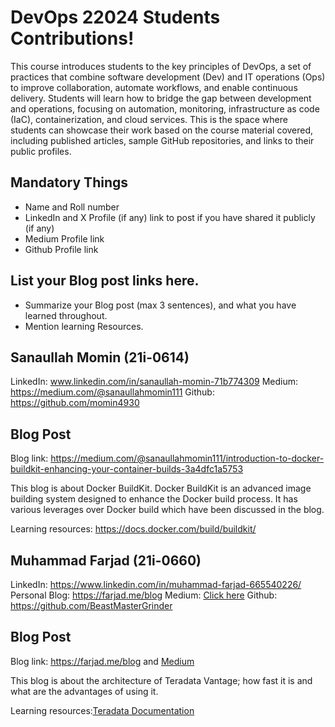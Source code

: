 # DevOps 22024 Students Contributions! 

This course introduces students to the key principles of DevOps, a set of practices that combine software development (Dev) and IT operations (Ops) to improve collaboration, automate workflows, and enable continuous delivery. Students will learn how to bridge the gap between development and operations, focusing on automation, monitoring, infrastructure as code (IaC), containerization, and cloud services. This is the space where students can showcase their work based on the course material covered, including published articles, sample GitHub repositories, and links to their public profiles.

## Mandatory Things
- Name and Roll number
- LinkedIn and X Profile (if any) link to post if you have shared it publicly (if any)
- Medium Profile link
- Github Profile link

## List your Blog post links here.
- Summarize your Blog post (max 3 sentences), and what you have learned throughout.
- Mention learning Resources. 

## Sanaullah Momin (21i-0614)

LinkedIn: www.linkedin.com/in/sanaullah-momin-71b774309
Medium: https://medium.com/@sanaullahmomin111
Github: https://github.com/momin4930

## Blog Post
Blog link: https://medium.com/@sanaullahmomin111/introduction-to-docker-buildkit-enhancing-your-container-builds-3a4dfc1a5753

This blog is about Docker BuildKit. Docker BuildKit is an advanced image building system designed to enhance the Docker build process. It has various leverages over Docker build which have been discussed in the blog.

Learning resources: https://docs.docker.com/build/buildkit/

## Muhammad Farjad (21i-0660)

LinkedIn: https://www.linkedin.com/in/muhammad-farjad-665540226/
Personal Blog: https://farjad.me/blog
Medium: [Click here](https://medium.com/@twitchingfarjad/unleashing-the-speed-of-teradata-vantage-architecture-features-and-why-its-fast-a6fc5a7bc228)
Github: https://github.com/BeastMasterGrinder

## Blog Post
Blog link: https://farjad.me/blog and [Medium](https://medium.com/@twitchingfarjad/unleashing-the-speed-of-teradata-vantage-architecture-features-and-why-its-fast-a6fc5a7bc228)

This blog is about the architecture of Teradata Vantage; how fast it is and what are the advantages of using it. 

Learning resources:[Teradata Documentation](https://docs.teradata.com/)

